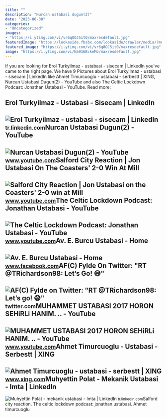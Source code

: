 ```yaml
---
title: ""
description: "Nurcan ustabasi dugun(2)"
date: "2023-06-30"
categories:
- "Uncategorized"
images:
- "https://i.ytimg.com/vi/vr6q8OJ5it0/maxresdefault.jpg"
featuredImage: "https://lookaside.fbsbx.com/lookaside/crawler/media/?media_id=423397768134144"
featured_image: "https://i.ytimg.com/vi/vr6q8OJ5it0/maxresdefault.jpg"
image: "https://i.ytimg.com/vi/Na916BckeMo/maxresdefault.jpg"
---
```


If you are looking for Erol Turkyilmaz - ustabasi - sisecam | LinkedIn you've came to the right page. We have 9 Pictures about Erol Turkyilmaz - ustabasi - sisecam | LinkedIn like Ahmet Timurcuoglu - ustabasi - serbestt | XING, Nurcan Ustabasi Dugun(2) - YouTube and also The Celtic Lockdown Podcast: Jonathan Ustabasi - YouTube. Read more:

Erol Turkyilmaz - Ustabasi - Sisecam | LinkedIn
-----------------------------------------------

 ![Erol Turkyilmaz - ustabasi - sisecam | LinkedIn](https://media-exp1.licdn.com/dms/image/C4D03AQGTWmad-eOhXA/profile-displayphoto-shrink_800_800/0/1595998161398?e=2147483647&v=beta&t=eYJ9nOrUVQsHoEEGTWfTUApTg2YPdKTl6ZnQrUEYF_g) <small>tr.linkedin.com</small>Nurcan Ustabasi Dugun(2) - YouTube
----------------------------------

 ![Nurcan Ustabasi Dugun(2) - YouTube](https://i.ytimg.com/vi/6JBqUylR2KM/maxresdefault.jpg?sqp=-oaymwEmCIAKENAF8quKqQMa8AEB-AGUA4AC0AWKAgwIABABGHIgTShEMA8=&rs=AOn4CLDPDa6Vf9kKIvBIThPtvIaAOVpsNg) <small>www.youtube.com</small>Salford City Reaction | Jon Ustabasi On The Coasters' 2-0 Win At Mill
---------------------------------------------------------------------

 ![Salford City Reaction | Jon Ustabasi on the Coasters' 2-0 win at Mill](https://i.ytimg.com/vi/vr6q8OJ5it0/maxresdefault.jpg) <small>www.youtube.com</small>The Celtic Lockdown Podcast: Jonathan Ustabasi - YouTube
--------------------------------------------------------

 ![The Celtic Lockdown Podcast: Jonathan Ustabasi - YouTube](https://i.ytimg.com/vi/Na916BckeMo/maxresdefault.jpg) <small>www.youtube.com</small>Av. E. Burcu Ustabasi - Home
----------------------------

 ![Av. E. Burcu Ustabasi - Home](https://lookaside.fbsbx.com/lookaside/crawler/media/?media_id=423397768134144) <small>www.facebook.com</small>AF(C) Fylde On Twitter: "RT @TRichardson98: Let’s Go! 😅"
--------------------------------------------------------

 ![AF(C) Fylde on Twitter: "RT @TRichardson98: Let’s go! 😅"](https://pbs.twimg.com/media/FzTpRStWYAI6u81.jpg) <small>twitter.com</small>MUHAMMET USTABASI 2017 HORON SEHiRLi HANIM. .. - YouTube
--------------------------------------------------------

 ![MUHAMMET USTABASI 2017 HORON SEHiRLi HANIM. .. - YouTube](https://i.ytimg.com/vi/gnYodQrDmAQ/maxresdefault.jpg?sqp=-oaymwEmCIAKENAF8quKqQMa8AEB-AHeA4AC4AOKAgwIABABGGUgWShdMA8=&rs=AOn4CLAq_y57_YZSbgHYnS_GJKWpD5jt_w) <small>www.youtube.com</small>Ahmet Timurcuoglu - Ustabasi - Serbestt | XING
----------------------------------------------

 ![Ahmet Timurcuoglu - ustabasi - serbestt | XING](https://profile-images.xing.com/images/b952675df1d4ae33a51df6df926a8691-16/ahmet-timurcuoglu.1024x1024.jpg) <small>www.xing.com</small>Muhyettin Polat - Mekanik Ustabasi - Imta | LinkedIn
----------------------------------------------------

 ![Muhyettin Polat - mekanik ustabasi - Imta | LinkedIn](https://media.licdn.com/dms/image/C4E03AQF5gVw4Q8Mhxg/profile-displayphoto-shrink_800_800/0/1528394965211?e=2147483647&v=beta&t=iRU4Q0Kbk5d4T3_DqKe5WCTLTiXvdUkwVQTrZ6r5xpc) <small>tr.linkedin.com</small>Salford city reaction. The celtic lockdown podcast: jonathan ustabasi. Ahmet timurcuoglu
